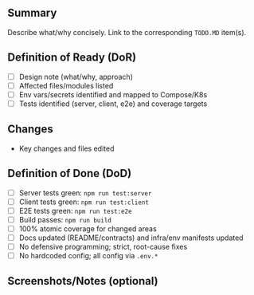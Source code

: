 ## Summary

Describe what/why concisely. Link to the corresponding `TODO.MD` item(s).

## Definition of Ready (DoR)

- [ ] Design note (what/why, approach)
- [ ] Affected files/modules listed
- [ ] Env vars/secrets identified and mapped to Compose/K8s
- [ ] Tests identified (server, client, e2e) and coverage targets

## Changes

- Key changes and files edited

## Definition of Done (DoD)

- [ ] Server tests green: `npm run test:server`
- [ ] Client tests green: `npm run test:client`
- [ ] E2E tests green: `npm run test:e2e`
- [ ] Build passes: `npm run build`
- [ ] 100% atomic coverage for changed areas
- [ ] Docs updated (README/contracts) and infra/env manifests updated
- [ ] No defensive programming; strict, root-cause fixes
- [ ] No hardcoded config; all config via `.env.*`

## Screenshots/Notes (optional)


